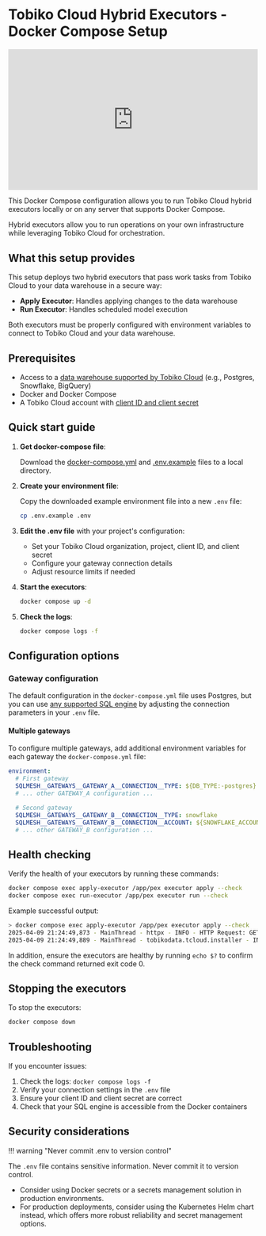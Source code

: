 # Tobiko Cloud Hybrid Executors - Docker Compose Setup

<div style="position: relative; padding-bottom: 56.25%; height: 0;"><iframe src="https://www.loom.com/embed/37815ec3ff4d41ea9b456fe234e13ec4?sid=94254851-c411-462b-ad90-8d20c201f822" frameborder="0" webkitallowfullscreen mozallowfullscreen allowfullscreen style="position: absolute; top: 0; left: 0; width: 100%; height: 100%;"></iframe></div>

This Docker Compose configuration allows you to run Tobiko Cloud hybrid executors locally or on any server that supports Docker Compose.

Hybrid executors allow you to run operations on your own infrastructure while leveraging Tobiko Cloud for orchestration.

## What this setup provides

This setup deploys two hybrid executors that pass work tasks from Tobiko Cloud to your data warehouse in a secure way:

- **Apply Executor**: Handles applying changes to the data warehouse
- **Run Executor**: Handles scheduled model execution

Both executors must be properly configured with environment variables to connect to Tobiko Cloud and your data warehouse.

## Prerequisites

- Access to a [data warehouse supported by Tobiko Cloud](../../../integrations/overview.md#execution-engines) (e.g., Postgres, Snowflake, BigQuery)
- Docker and Docker Compose
- A Tobiko Cloud account with [client ID and client secret](../single_sign_on.md#provisioning-client-credentials)

## Quick start guide

1. **Get docker-compose file**:

   Download the [docker-compose.yml](https://raw.githubusercontent.com/TobikoData/sqlmesh/refs/heads/main/docs/cloud/features/scheduler/scheduler/docker-compose.yml) and [.env.example](https://raw.githubusercontent.com/TobikoData/sqlmesh/refs/heads/main/docs/cloud/features/scheduler/scheduler/.env.example) files to a local directory.

2. **Create your environment file**:

   Copy the downloaded example environment file into a new `.env` file:

   ```bash
   cp .env.example .env
   ```

3. **Edit the .env file** with your project's configuration:

   - Set your Tobiko Cloud organization, project, client ID, and client secret
   - Configure your gateway connection details
   - Adjust resource limits if needed

4. **Start the executors**:

   ```bash
   docker compose up -d
   ```

5. **Check the logs**:

   ```bash
   docker compose logs -f
   ```

## Configuration options

### Gateway configuration

The default configuration in the `docker-compose.yml` file uses Postgres, but you can use [any supported SQL engine](../../../integrations/overview.md#execution-engines) by adjusting the connection parameters in your `.env` file.

#### Multiple gateways

To configure multiple gateways, add additional environment variables for each gateway the `docker-compose.yml` file:

```yaml
environment:
  # First gateway
  SQLMESH__GATEWAYS__GATEWAY_A__CONNECTION__TYPE: ${DB_TYPE:-postgres}
  # ... other GATEWAY_A configuration ...

  # Second gateway
  SQLMESH__GATEWAYS__GATEWAY_B__CONNECTION__TYPE: snowflake
  SQLMESH__GATEWAYS__GATEWAY_B__CONNECTION__ACCOUNT: ${SNOWFLAKE_ACCOUNT}
  # ... other GATEWAY_B configuration ...
```

## Health checking

Verify the health of your executors by running these commands:

```bash
docker compose exec apply-executor /app/pex executor apply --check
docker compose exec run-executor /app/pex executor run --check
```

Example successful output:

```bash
> docker compose exec apply-executor /app/pex executor apply --check
2025-04-09 21:24:49,873 - MainThread - httpx - INFO - HTTP Request: GET https://cloud.tobikodata.com/sqlmesh/<YOUR ORG>/<YOUR PROJECT>/api/state-sync/enterprise-version/upgrade "HTTP/1.1 200 OK" (_client.py:1025)
2025-04-09 21:24:49,889 - MainThread - tobikodata.tcloud.installer - INFO - Executor is installed (installer.py:180)
```

In addition, ensure the executors are healthy by running `echo $?` to confirm the check command returned exit code 0.

## Stopping the executors

To stop the executors:

```bash
docker compose down
```

## Troubleshooting

If you encounter issues:

1. Check the logs: `docker compose logs -f`
2. Verify your connection settings in the `.env` file
3. Ensure your client ID and client secret are correct
4. Check that your SQL engine is accessible from the Docker containers

## Security considerations

!!! warning "Never commit .env to version control"

   The `.env` file contains sensitive information. Never commit it to version control.

- Consider using Docker secrets or a secrets management solution in production environments.
- For production deployments, consider using the Kubernetes Helm chart instead, which offers more robust reliability and secret management options.